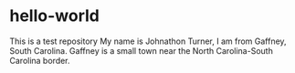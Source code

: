# hello-world
This is a test repository
My name is Johnathon Turner, I am from Gaffney, South Carolina. Gaffney is a small town near the North Carolina-South Carolina 
border. 
